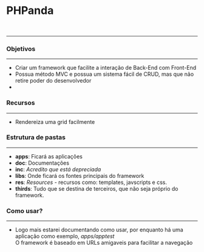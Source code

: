 <h1>PHPanda</h1><br/>
<hr/>
<h3>Objetivos</h3>
<hr/>
<ul>
<li>Criar um framework que facilite a interação de Back-End com Front-End</li>
<li>Possua método MVC e possua um sistema fácil de CRUD, mas que não retire poder do desenvolvedor</li>
<li></li>
</ul>

<h3>Recursos</h3>
<hr/>
<ul>
<li>Rendereiza uma grid facilmente</li>
</ul>


<h3>Estrutura de pastas</h3>
<hr/>
<ul>
<li><b>apps</b>: Ficará as aplicações</li>
<li><b>doc</b>: Documentações</li>
<li><b>inc</b>: <i>Acredito que está depreciada</i></li>
<li><b>libs</b>: Onde ficará os fontes principais do framework</li>
<li><b>res</b>: <i>Resources</i> - recursos como: templates, javscripts e css.</li>
<li><b>thirds</b>: Tudo que se destina de terceiros, que não seja próprio do framework.</li>
</ul>

<h3>Como usar?</h3>
<hr/>
<ul>
<li>Logo mais estarei documentando como usar, por enquanto há uma aplicação como exemplo, <i>apps/apptest</i></li
<li>O framework é baseado em URLs amigaveis para facilitar a navegação</li>
</ul>
